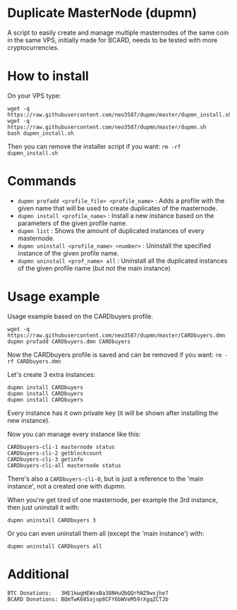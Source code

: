 # Duplicate MasterNode (dupmn)

A script to easily create and manage multiple masternodes of the same coin in the same VPS, initially made for BCARD, needs to be tested with more cryptocurrencies.

# How to install

On your VPS type:
```
wget -q https://raw.githubusercontent.com/neo3587/dupmn/master/dupmn_install.sh
wget -q https://raw.githubusercontent.com/neo3587/dupmn/master/dupmn.sh
bash dupmn_install.sh
```
Then you can remove the installer script if you want: `rm -rf dupmn_install.sh`

# Commands

- `dupmn profadd <profile_file> <profile_name>` : Adds a profile with the given name that will be used to create duplicates of the masternode.
- `dupmn install <profile_name>` : Install a new instance based on the parameters of the given profile name.
- `dupmn list` : Shows the amount of duplicated instances of every masternode.
- `dupmn uninstall <profile_name> <number>` : Uninstall the specified instance of the given profile name.
- `dupmn uninstall <prof_name> all` : Uninstall all the duplicated instances of the given profile name (but not the main instance)

# Usage example

Usage example based on the CARDbuyers profile.
```
wget -q https://raw.githubusercontent.com/neo3587/dupmn/master/CARDbuyers.dmn
dupmn profadd CARDbuyers.dmn CARDbuyers
```
Now the CARDbuyers profile is saved and can be removed if you want: `rm -rf CARDbuyers.dmn`

Let's create 3 extra instances:
```
dupmn install CARDbuyers 
dupmn install CARDbuyers 
dupmn install CARDbuyers 
```
Every instance has it own private key (it will be shown after installing the new instance).

Now you can manage every instance like this:
```
CARDbuyers-cli-1 masternode status
CARDbuyers-cli-2 getblockcount
CARDbuyers-cli-3 getinfo
CARDbuyers-cli-all masternode status
```
There's also a `CARDbuyers-cli-0`, but is just a reference to the 'main instance', not a created one with dupmn.

When you're get tired of one masternode, per example the 3rd instance, then just uninstall it with:
```
dupmn uninstall CARDbuyers 3
```
Or you can even uninstall them all (except the 'main instance') with:
```
dupmn uninstall CARDbuyers all
```

# Additional

```
BTC Donations:   3HE1kwgHEWvxBa38NHuQbQQrhNZ9wxjhe7
BCARD Donations: BQmTwK685ajop8CFY6bWVeM59rXgqZCTJb
```
